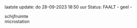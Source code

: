 laatste update: 
do 28-09-2023 18:50   uur 
Status: FAALT - geel - 
<div class="service Y">schijfruimte</div><div class="service Y">microstation</div>